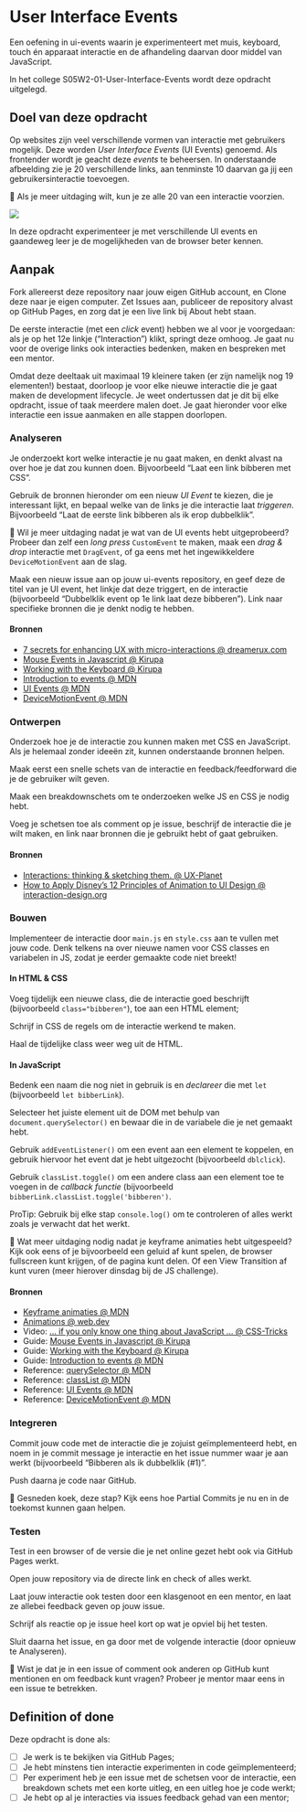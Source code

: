 
# User Interface Events

Een oefening in ui-events waarin je experimenteert met muis, keyboard, touch én apparaat interactie en de afhandeling daarvan door middel van JavaScript.

In het college S05W2-01-User-Interface-Events wordt deze opdracht uitgelegd.




## Doel van deze opdracht

Op websites zijn veel verschillende vormen van interactie met gebruikers mogelijk. Deze worden *User Interface Events* (UI Events) genoemd. Als frontender wordt je geacht deze _events_ te beheersen. In onderstaande afbeelding zie je 20 verschillende links, aan tenminste 10 daarvan ga jij een gebruikersinteractie toevoegen.

💪 Als je meer uitdaging wilt, kun je ze alle 20 van een interactie voorzien.

![](screenshot.png)

In deze opdracht experimenteer je met verschillende UI events en gaandeweg leer je de mogelijkheden van de browser beter kennen.


## Aanpak

Fork allereerst deze repository naar jouw eigen GitHub account, en Clone deze naar je eigen computer. Zet Issues aan, publiceer de repository alvast op GitHub Pages, en zorg dat je een live link bij About hebt staan.

De eerste interactie (met een _click_ event) hebben we al voor je voorgedaan: als je op het 12e linkje (“Interaction”) klikt, springt deze omhoog. Je gaat nu voor de overige links ook interacties bedenken, maken en bespreken met een mentor.

Omdat deze deeltaak uit maximaal 19 kleinere taken (er zijn namelijk nog 19 elementen!) bestaat, doorloop je voor elke nieuwe interactie die je gaat maken de development lifecycle. Je weet ondertussen dat je dit bij elke opdracht, issue of taak meerdere malen doet. Je gaat hieronder voor elke interactie een issue aanmaken en alle stappen doorlopen.


### Analyseren

Je onderzoekt kort welke interactie je nu gaat maken, en denkt alvast na over hoe je dat zou kunnen doen. Bijvoorbeeld “Laat een link bibberen met CSS”.

Gebruik de bronnen hieronder om een nieuw _UI Event_ te kiezen, die je interessant lijkt, en bepaal welke van de links je die interactie laat _triggeren_. Bijvoorbeeld “Laat de eerste link bibberen als ik erop dubbelklik”.

💪 Wil je meer uitdaging nadat je wat van de UI events hebt uitgeprobeerd? Probeer dan zelf een _long press_ `CustomEvent` te maken, maak een _drag & drop_ interactie met `DragEvent`, of ga eens met het ingewikkeldere `DeviceMotionEvent` aan de slag.

Maak een nieuw issue aan op jouw ui-events repository, en geef deze de titel van je UI event, het linkje dat deze triggert, en de interactie (bijvoorbeeld “Dubbelklik event op 1e link laat deze bibberen”). Link naar specifieke bronnen die je denkt nodig te hebben.

#### Bronnen

- [7 secrets for enhancing UX with micro-interactions @ dreamerux.com](https://www.dreamerux.com/articles/35y5fyrr4pifhbondc7r636nkvyoqg)
- [Mouse Events in Javascript @ Kirupa](https://www.kirupa.com/html5/mouse_events_in_javascript.htm)
- [Working with the Keyboard @ Kirupa](https://www.kirupa.com/html5/keyboard_events_in_javascript.htm)
- [Introduction to events @ MDN](https://developer.mozilla.org/en-US/docs/Learn/JavaScript/Building_blocks/Events)
- [UI Events @ MDN](https://developer.mozilla.org/en-US/docs/Web/API/UI_Events)
- [DeviceMotionEvent @ MDN](https://developer.mozilla.org/en-US/docs/Web/API/DeviceMotionEvent)


### Ontwerpen

Onderzoek hoe je de interactie zou kunnen maken met CSS en JavaScript. Als je helemaal zonder ideeën zit, kunnen onderstaande bronnen helpen.

Maak eerst een snelle schets van de interactie en feedback/feedforward die je de gebruiker wilt geven.

Maak een breakdownschets om te onderzoeken welke JS en CSS je nodig hebt.

Voeg je schetsen toe als comment op je issue, beschrijf de interactie die je wilt maken, en link naar bronnen die je gebruikt hebt of gaat gebruiken.

#### Bronnen

- [Interactions: thinking & sketching them. @ UX-Planet](https://uxplanet.org/interactions-thinking-sketching-them-f3d4c1d11149)
- [How to Apply Disney’s 12 Principles of Animation to UI Design @ interaction-design.org](https://www.interaction-design.org/literature/article/ui-animation-how-to-apply-disney-s-12-principles-of-animation-to-ui-design)


### Bouwen

Implementeer de interactie door `main.js` en `style.css` aan te vullen met jouw code. Denk telkens na over nieuwe namen voor CSS classes en variabelen in JS, zodat je eerder gemaakte code niet breekt!

#### In HTML & CSS

Voeg tijdelijk een nieuwe class, die de interactie goed beschrijft (bijvoorbeeld `class="bibberen"`), toe aan een HTML element;

Schrijf in CSS de regels om de interactie werkend te maken.

Haal de tijdelijke class weer weg uit de HTML.

#### In JavaScript

Bedenk een naam die nog niet in gebruik is en _declareer_ die met `let` (bijvoorbeeld `let bibberLink`).

Selecteer het juiste element uit de DOM met behulp van `document.querySelector()` en bewaar die in de variabele die je net gemaakt hebt.

Gebruik `addEventListener()` om een event aan een element te koppelen, en gebruik hiervoor het event dat je hebt uitgezocht (bijvoorbeeld `dblclick`).

Gebruik `classList.toggle()` om een andere class aan een element toe te voegen in de _callback functie_ (bijvoorbeeld `bibberLink.classList.toggle('bibberen')`.

ProTip: Gebruik bij elke stap `console.log()` om te controleren of alles werkt zoals je verwacht dat het werkt.

💪 Wat meer uitdaging nodig nadat je keyframe animaties hebt uitgespeeld? Kijk ook eens of je bijvoorbeeld een geluid af kunt spelen, de browser fullscreen kunt krijgen, of de pagina kunt delen. Of een View Transition af kunt vuren (meer hierover dinsdag bij de JS challenge).

#### Bronnen

- [Keyframe animaties @ MDN](https://developer.mozilla.org/en-US/docs/Web/CSS/@keyframes)
- [Animations @ web.dev](https://web.dev/learn/css/animations)
- Video: [… if you only know one thing about JavaScript … @ CSS-Tricks](https://css-tricks.com/video-screencasts/150-hey-designers-know-one-thing-javascript-recommend/)
- Guide: [Mouse Events in Javascript @ Kirupa](https://www.kirupa.com/html5/mouse_events_in_javascript.htm)
- Guide: [Working with the Keyboard @ Kirupa](https://www.kirupa.com/html5/keyboard_events_in_javascript.htm)
- Guide: [Introduction to events @ MDN](https://developer.mozilla.org/en-US/docs/Learn/JavaScript/Building_blocks/Events)
- Reference: [querySelector @ MDN](https://developer.mozilla.org/en-US/docs/Web/API/Document/querySelector)
- Reference: [classList @ MDN](https://developer.mozilla.org/en-US/docs/Web/API/Element/classList) 
- Reference: [UI Events @ MDN](https://developer.mozilla.org/en-US/docs/Web/API/UI_Events)
- Reference: [DeviceMotionEvent @ MDN](https://developer.mozilla.org/en-US/docs/Web/API/DeviceMotionEvent)


### Integreren

Commit jouw code met de interactie die je zojuist geïmplementeerd hebt, en noem in je commit message je interactie en het issue nummer waar je aan werkt (bijvoorbeeld “Bibberen als ik dubbelklik (#1)”.

Push daarna je code naar GitHub.

💪 Gesneden koek, deze stap? Kijk eens hoe Partial Commits je nu en in de toekomst kunnen gaan helpen.

### Testen

Test in een browser of de versie die je net online gezet hebt ook via GitHub Pages werkt.

Open jouw repository via de directe link en check of alles werkt.

Laat jouw interactie ook testen door een klasgenoot en een mentor, en laat ze allebei feedback geven op jouw issue.

Schrijf als reactie op je issue heel kort op wat je opviel bij het testen.

Sluit daarna het issue, en ga door met de volgende interactie (door opnieuw te Analyseren).

💪 Wist je dat je in een issue of comment ook anderen op GitHub kunt mentionen en om feedback kunt vragen? Probeer je mentor maar eens in een issue te betrekken.


## Definition of done

Deze opdracht is done als:

- [ ] Je werk is te bekijken via GitHub Pages;
- [ ] Je hebt minstens tien interactie experimenten in code geïmplementeerd;
- [ ] Per experiment heb je een issue met de schetsen voor de interactie, een breakdown schets met een korte uitleg, en een uitleg hoe je code werkt;
- [ ] Je hebt op al je interacties via issues feedback gehad van een mentor;
